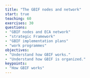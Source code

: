 ```yaml
---
title: "The GBIF nodes and network"
start: true
teaching: 60
exercises: 30
questions:
- "GBIF nodes and ECA network"
- "strategic Framework"
- "GBIF implementation plans"
- "work programmes"
objectives:
- "Understand how GBIF works."
- "Understand how GBIF is organized."
keypoints:
- "How GBIF works"
---
```


